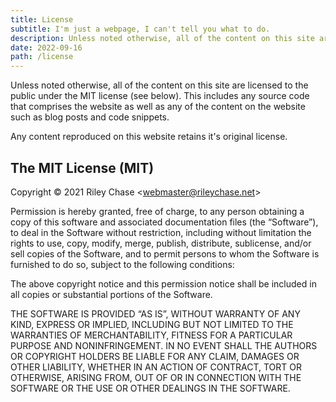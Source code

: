 ```yaml
---
title: License
subtitle: I'm just a webpage, I can't tell you what to do.
description: Unless noted otherwise, all of the content on this site are licensed to the public under the MIT license.
date: 2022-09-16
path: /license
---
```


Unless noted otherwise, all of the content on this site are licensed to the public under the MIT license (see below). This includes any source code that comprises the website as well as any of the content on the website such as blog posts and code snippets.

Any content reproduced on this website retains it's original license.

## The MIT License (MIT)

Copyright © 2021 Riley Chase <[webmaster@rileychase.net](mailto:webmaster@rileychase.net)>

Permission is hereby granted, free of charge, to any person obtaining a copy of this software and associated documentation files (the “Software”), to deal in the Software without restriction, including without limitation the rights to use, copy, modify, merge, publish, distribute, sublicense, and/or sell copies of the Software, and to permit persons to whom the Software is furnished to do so, subject to the following conditions:

The above copyright notice and this permission notice shall be included in all copies or substantial portions of the Software.

THE SOFTWARE IS PROVIDED “AS IS”, WITHOUT WARRANTY OF ANY KIND, EXPRESS OR IMPLIED, INCLUDING BUT NOT LIMITED TO THE WARRANTIES OF MERCHANTABILITY, FITNESS FOR A PARTICULAR PURPOSE AND NONINFRINGEMENT. IN NO EVENT SHALL THE AUTHORS OR COPYRIGHT HOLDERS BE LIABLE FOR ANY CLAIM, DAMAGES OR OTHER LIABILITY, WHETHER IN AN ACTION OF CONTRACT, TORT OR OTHERWISE, ARISING FROM, OUT OF OR IN CONNECTION WITH THE SOFTWARE OR THE USE OR OTHER DEALINGS IN THE SOFTWARE.
